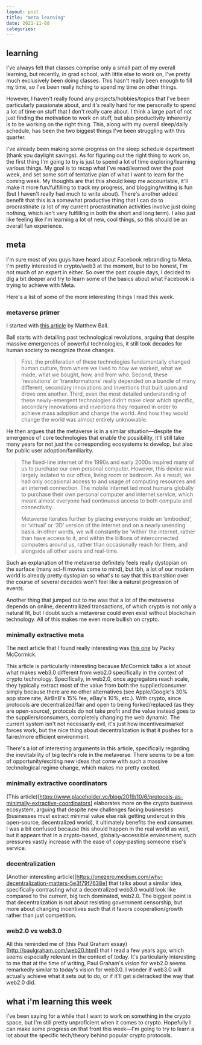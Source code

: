 ```yaml
---
layout: post
title: "meta learning"
date: 2021-11-08
categories:
---
```


## learning

I've always felt that classes comprise only a small part of my overall learning, but recently, in grad school, with little else to work on, I've pretty much exclusively been doing classes. This hasn't really been enough to fill my time, so I've been really itching to spend my time on other things.

However, I haven't really found any projects/hobbies/topics that I've been particularly passionate about, and it's really hard for me personally to spend a lot of time on stuff that I don't really care about. I think a large part of not just finding the motivation to work on stuff, but also productivity inherently is to be working on the right thing. This, along with my overall sleep/daily schedule, has been the two biggest things I've been struggling with this quarter.

I've already been making some progress on the sleep schedule department (thank you daylight savings). As for figuring out the right thing to work on, the first thing I'm going to try is just to spend a lot of time exploring/learning various things. My goal is to recap what I've read/learned over the past week, and set some sort of tentative plan of what I want to learn for the coming week. My thoughts are that this should keep me accountable, it'll make it more fun/fulfilling to track my progress, and blogging/writing is fun (but I haven't really had much to write about). There's another added benefit that this is a somewhat productive thing that I can do to procrastinate (a lot of my current procrastination activities involve just doing nothing, which isn't very fulfilling in both the short and long term). I also just like feeling like I'm learning a lot of new, cool things, so this should be an overall fun experience.

## meta

I'm sure most of you guys have heard about Facebook rebranding to Meta. I'm pretty interested in crypto/web3 at the moment, but to be honest, I'm not much of an expert in either. So over the past couple days, I decided to dig a bit deeper and try to learn some of the basics about what Facebook is trying to achieve with Meta.

Here's a list of some of the more interesting things I read this week.

### metaverse primer

I started with [this article](https://www.matthewball.vc/all/forwardtothemetaverseprimer) by Matthew Ball.

Ball starts with detailing past technological revolutions, arguing that despite massive emergences of powerful technologies, it still took decades for human society to recognize those changes.

> First, the proliferation of these technologies fundamentally changed human culture, from where we lived to how we worked, what we made, what we bought, how, and from who. Second, these ‘revolutions’ or ‘transformations’ really depended on a bundle of many different, secondary innovations and inventions that built upon and drove one another. Third, even the most detailed understanding of these newly-emergent technologies didn’t make clear which specific, secondary innovations and inventions they required in order to achieve mass adoption and change the world. And how they would change the world was almost entirely unknowable.

He then argues that the metaverse is in a similar situation—despite the emergence of core technologies that enable the possibility, it'll still take many years for not just the corresponding ecosystems to develop, but also for public user adoption/familiarity.

> The fixed-line internet of the 1990s and early 2000s inspired many of us to purchase our own personal computer. However, this device was largely isolated to our office, living room or bedroom. As a result, we had only occasional access to and usage of computing resources and an internet connection. The mobile internet led most humans globally to purchase their own personal computer and internet service, which meant almost everyone had continuous access to both compute and connectivity.
>
> Metaverse iterates further by placing everyone inside an ‘embodied’, or ‘virtual’ or ‘3D’ version of the internet and on a nearly unending basis. In other words, we will constantly be ‘within’ the internet, rather than have access to it, and within the billions of interconnected computers around us, rather than occasionally reach for them, and alongside all other users and real-time.

Such an explanation of the metaverse definitely feels really dystopian on the surface (many sci-fi movies come to mind), but tbh, a lot of our modern world is already pretty dystopian so what's to say that this transition over the course of several decades won't feel like a natural progression of events.

Another thing that jumped out to me was that a lot of the metaverse depends on online, decentrailized transactions, of which crypto is not only a natural fit, but I doubt such a metaverse could even exist without blockchain technology.
All of this makes me even more bullish on crypto.

### minimally extractive meta

The next article that I found really interesting was [this one](https://www.notboring.co/p/minimally-extractive-meta) by Packy McCormick.

This article is particularly interesting because McCormick talks a lot about what makes web3.0 different from web2.0 specifically in the context of crypto technology. Specifically, in web2.0, once aggregators reach scale, they typically extract most of the value from both the supplier/consumer simply because there are no other alternatives (see Apple/Google's 30% app store rate, AirBnB's 15% fee, eBay's 10%, etc.). With crypto, since protocols are decentralized/fair and open to being forked/replaced (as they are open-source), protocols do not take profit and the value instead goes to the suppliers/consumers, completely changing the web dynamic. The current system isn't not necessarily evil, it's just how incentives/market forces work, but the nice thing about decentralization is that it pushes for a fairer/more efficient environment.

There's a lot of interesting arguments in this article, specifically regarding the inevitability of big tech's role in the metaverse. There seems to be a ton of opportunity/exciting new ideas that come with such a massive technological regime change, which makes me pretty excited.

### minimally extractive coordinators

(This article)[https://www.placeholder.vc/blog/2019/10/6/protocols-as-minimally-extractive-coordinators] elaborates more on the crypto business ecosystem, arguing that despite new challenges facing businesses (businesses must extract minimal value else risk getting undercut in this open-source, decentralized world), it ultimately benefits the end consumer. I was a bit confused because this should happen in the real world as well, but it appears that in a crypto-based, globally-accessible environment, such pressures vastly increase with the ease of copy-pasting someone else's service.

### decentralization

(Another interesting article)[https://onezero.medium.com/why-decentralization-matters-5e3f79f7638e] that talks about a similar idea, specifically contrasting what a decentralized web3.0 would look like compared to the current, big tech dominated, web2.0. The biggest point is that decentralization is not about resisting government censorship, but more about changing incentives such that it favors cooperation/growth rather than just competition.

### web2.0 vs web3.0

All this reminded me of (this Paul Graham essay)[http://paulgraham.com/web20.html] that I read a few years ago, which seems especially relevant in the context of today.
It's particularly interesting to me that at the time of writing, Paul Graham's vision for web2.0 seems remarkedly similar to today's vision for web3.0. I wonder if web3.0 will actually achieve what it sets out to do, or if it'll get sidetracked the way that web2.0 did.

## what i'm learning this week

I've been saying for a while that I want to work on something in the crypto space, but I'm still pretty unproficient when it comes to crypto. Hopefully I can make some progress on that front this week—I'm going to try to learn a lot about the specific tech/theory behind popular crypto protocols.
